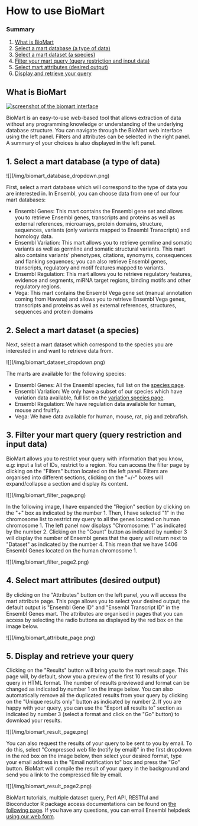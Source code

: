 # How to use BioMart

### Summary

1.  [What is BioMart](#introduction)
2.  [Select a mart database (a type of data)](#databaseselection)
3.  [Select a mart dataset (a species)](#datasetselection)
4.  [Filter your mart query (query restriction and input data)](#filterselection)
5.  [Select mart attributes (desired output)](#attributeselection)
6.  [Display and retrieve your query](#resultselection)

<a name="introduction"></a>

## What is BioMart

[![screenshot of the biomart interface](http://www.ensembl.org/img/biomart.png)](/biomart/martview?VIRTUALSCHEMANAME=default&ATTRIBUTES=hsapiens_gene_ensembl.default.feature_page.ensembl_gene_id|hsapiens_gene_ensembl.default.feature_page.ensembl_transcript_id|hsapiens_gene_ensembl.default.feature_page.hgnc_id|hsapiens_gene_ensembl.default.feature_page.hgnc_symbol&FILTERS=hsapiens_gene_ensembl.default.filters.chromosome_name.1&VISIBLEPANEL=resultspanel)

BioMart is an easy-to-use web-based tool that allows extraction of data without any programming knowledge or understanding of the underlying database structure. You can navigate through the BioMart web interface using the left panel. Filters and attributes can be selected in the right panel. A summary of your choices is also displayed in the left panel.

<a name="databaseselection"></a>

## 1\. Select a mart database (a type of data)

<div class="image-wrap" style="">![](/img/biomart_database_dropdown.png)</div>

First, select a mart database which will correspond to the type of data you are interested in. In Ensembl, you can choose data from one of our four mart databases:

*   Ensembl Genes: This mart contains the Ensembl gene set and allows you to retrieve Ensembl genes, transcripts and proteins as well as external references, microarrays, protein domains, structure, sequences, variants (only variants mapped to Ensembl Transcripts) and homology data.
*   Ensembl Variation: This mart allows you to retrieve germline and somatic variants as well as germline and somatic structural variants. This mart also contains variants' phenotypes, citations, synomyms, consequences and flanking sequences; you can also retrieve Ensembl genes, transcripts, regulatory and motif features mapped to variants.
*   Ensembl Regulation: This mart allows you to retrieve regulatory features, evidence and segments, miRNA target regions, binding motifs and other regulatory regions.
*   Vega: This mart contains the Ensembl Vega gene set (manual annotation coming from Havana) and allows you to retrieve Ensembl Vega genes, transcripts and proteins as well as external references, structures, sequences and protein domains

<a name="datasetselection"></a>

## 2\. Select a mart dataset (a species)

Next, select a mart dataset which correspond to the species you are interested in and want to retrieve data from.

<div class="image-wrap" style="">![](/img/biomart_dataset_dropdown.png)</div>

The marts are available for the following species:

*   Ensembl Genes: All the Ensembl species, full list on the [species page](/info/about/species.html).
*   Ensembl Variation: We only have a subset of our species which have variation data available, full list on the [variation species page](/info/genome/variation/data_description.html#sources).
*   Ensembl Regulation: We have regulation data available for human, mouse and fruitfly.
*   Vega: We have data available for human, mouse, rat, pig and zebrafish.

<a name="filterselection"></a>

## 3\. Filter your mart query (query restriction and input data)

BioMart allows you to restrict your query with information that you know, e.g: input a list of IDs, restrict to a region. You can access the filter page by clicking on the "Filters" button located on the left panel. Filters are organised into different sections, clicking on the "+/-" boxes will expand/collapse a section and display its content.

<div class="image-wrap" style="">![](/img/biomart_filter_page.png)</div>

In the following image, I have expanded the "Region" section by clicking on the "+" box as indicated by the number 1\. Then, I have selected "1" in the chromosome list to restrict my query to all the genes located on human chromosome 1\. The left panel now displays "Chromosome: 1" as indicated by the number 2\. Clicking on the "Count" button as indicated by number 3 will display the number of Ensembl genes that the query will return next to "Dataset" as indicated by the number 4\. This mean that we have 5406 Ensembl Genes located on the human chromosome 1\.

<div class="image-wrap" style="">![](/img/biomart_filter_page2.png)</div>

<a name="attributeselection"></a>

## 4\. Select mart attributes (desired output)

By clicking on the "Attributes" button on the left panel, you will access the mart attribute page. This page allows you to select your desired output; the default output is "Ensembl Gene ID" and "Ensembl Transcript ID" in the Ensembl Genes mart. The attributes are organised in pages that you can access by selecting the radio buttons as displayed by the red box on the image below.

<div class="image-wrap" style="">![](/img/biomart_attribute_page.png)</div>

<a name="resultselection"></a>

## 5\. Display and retrieve your query

Clicking on the "Results" button will bring you to the mart result page. This page will, by default, show you a preview of the first 10 results of your query in HTML format. The number of results previewed and format can be changed as indicated by number 1 on the image below. You can also automatically remove all the duplicated results from your query by clicking on the "Unique results only" button as indicated by number 2\. If you are happy with your query, you can use the "Export all results to" section as indicated by number 3 (select a format and click on the "Go" button) to download your results.

<div class="image-wrap" style="">![](/img/biomart_result_page.png)</div>

You can also request the results of your query to be sent to you by email. To do this, select "Compressed web file (notify by email)" in the first dropdown in the red box on the image below, then select your desired format, type your email address in the "Email notification to" box and press the "Go" button. BioMart will compile the result of your query in the background and send you a link to the compressed file by email.

<div class="image-wrap" style="">![](/img/biomart_result_page2.png)</div>

BioMart tutorials, multiple dataset query, Perl API, RESTful and Bioconductor R package access documentations can be found on [the following page](/info/data/biomart/index.html). If you have any questions, you can email Ensembl helpdesk [using our web form](/info/about/contact/index.html).
